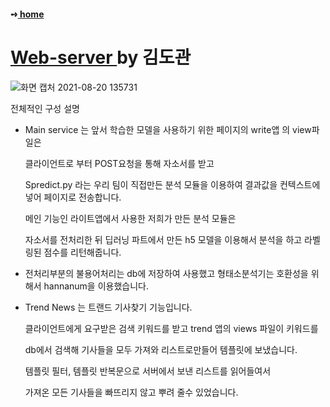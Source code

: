 #### ➺<a href="https://github.com/yoonputer/Team_Project2">  home </a>

# <a href="https://github.com/yoonputer/Team_Project2">  Web-server </a>  by 김도관


![화면 캡처 2021-08-20 135731](https://user-images.githubusercontent.com/83646543/130181892-cdbd29b5-7c76-4f37-a922-ff7cd08ec4a9.jpg)

전체적인 구성 설명

* Main service 는 앞서 학습한 모델을 사용하기 위한 페이지의 write앱 의 view파일은 

  클라이언트로 부터 POST요청을 통해 자소서를 받고 

  Spredict.py 라는 우리 팀이 직접만든 분석 모듈을 이용하여 결과값을 컨텍스트에 넣어 페이지로 전송합니다.

  메인 기능인 라이트앱에서 사용한 저희가 만든 분석 모듈은 
  
  자소서를 전처리한 뒤 딥러닝 파트에서 만든 h5 모델을 이용해서 분석을 하고 라벨링된 점수를 리턴해줍니다.

* 전처리부분의 불용어처리는 db에 저장하여 사용했고 형태소분석기는 호환성을 위해서 hannanum을 이용했습니다.

* Trend News 는 트랜드 기사찾기 기능입니다.

  클라이언트에게 요구받은 검색 키워드를 받고 trend 앱의 views 파일이 키워드를  
  
  db에서 검색해 기사들을 모두 가져와 리스트로만들어 템플릿에 보냈습니다.

  템플릿 필터,  템플릿 반복문으로 서버에서 보낸 리스트를 읽어들여서
  
  가져온 모든 기사들을 빠뜨리지 않고 뿌려 줄수 있었습니다.

